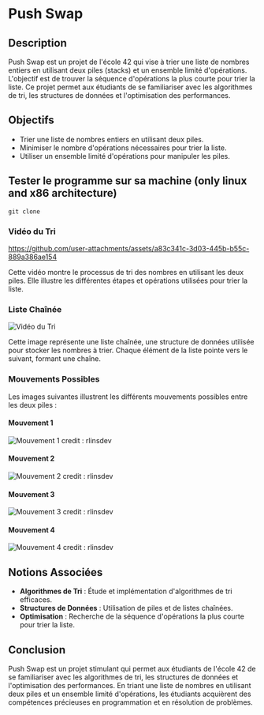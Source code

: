  # Push Swap

## Description

Push Swap est un projet de l'école 42 qui vise à trier une liste de nombres entiers en utilisant deux piles (stacks) et un ensemble limité d'opérations. L'objectif est de trouver la séquence d'opérations la plus courte pour trier la liste. Ce projet permet aux étudiants de se familiariser avec les algorithmes de tri, les structures de données et l'optimisation des performances.

## Objectifs

- Trier une liste de nombres entiers en utilisant deux piles.
- Minimiser le nombre d'opérations nécessaires pour trier la liste.
- Utiliser un ensemble limité d'opérations pour manipuler les piles.

## Tester le programme sur sa machine (only linux and x86 architecture)
``` git clone  ```


### Vidéo du Tri

https://github.com/user-attachments/assets/a83c341c-3d03-445b-b55c-889a386ae154

Cette vidéo montre le processus de tri des nombres en utilisant les deux piles. Elle illustre les différentes étapes et opérations utilisées pour trier la liste.

### Liste Chaînée

![Vidéo du Tri](https://github.com/user-attachments/assets/587c652b-1090-4590-bbb2-24d60a14ad31)

Cette image représente une liste chaînée, une structure de données utilisée pour stocker les nombres à trier. Chaque élément de la liste pointe vers le suivant, formant une chaîne.

### Mouvements Possibles

Les images suivantes illustrent les différents mouvements possibles entre les deux piles :

#### Mouvement 1

![Mouvement 1](https://github.com/user-attachments/assets/6ae57f91-26d3-432e-a799-3898d13dc7e7)
credit : rlinsdev

#### Mouvement 2

![Mouvement 2](https://github.com/user-attachments/assets/88dd7f25-8186-493e-a474-2de71322041f)
credit : rlinsdev

#### Mouvement 3

![Mouvement 3](https://github.com/user-attachments/assets/a94455fa-7b2a-4cd3-a7ad-d6e399de4d91)
credit : rlinsdev

#### Mouvement 4

![Mouvement 4](https://github.com/user-attachments/assets/fcf3c3e8-8129-4455-8685-47fdfc01c348)
credit : rlinsdev 

## Notions Associées

- **Algorithmes de Tri** : Étude et implémentation d'algorithmes de tri efficaces.
- **Structures de Données** : Utilisation de piles et de listes chaînées.
- **Optimisation** : Recherche de la séquence d'opérations la plus courte pour trier la liste.

## Conclusion

Push Swap est un projet stimulant qui permet aux étudiants de l'école 42 de se familiariser avec les algorithmes de tri, les structures de données et l'optimisation des performances. En triant une liste de nombres en utilisant deux piles et un ensemble limité d'opérations, les étudiants acquièrent des compétences précieuses en programmation et en résolution de problèmes.
